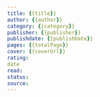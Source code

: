 ```yaml
---
title: {{title}} 
author: {{author}}
category: {{category}}
publisher: {{publisher}}
publishdate: {{publishDate}}
pages: {{totalPage}}
cover: {{coverUrl}}
rating:
date
read:
status:
source:
---
```

